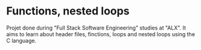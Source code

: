 # Functions, nested loops

Projet done during "Full Stack Software Engineering" studies at "ALX". It aims to learn about header files, finctions, loops and nested loops using the C language.
